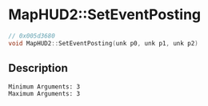 # MapHUD2::SetEventPosting
```c
// 0x005d3680
void MapHUD2::SetEventPosting(unk p0, unk p1, unk p2)
```
## Description
```
Minimum Arguments: 3
Maximum Arguments: 3
```

